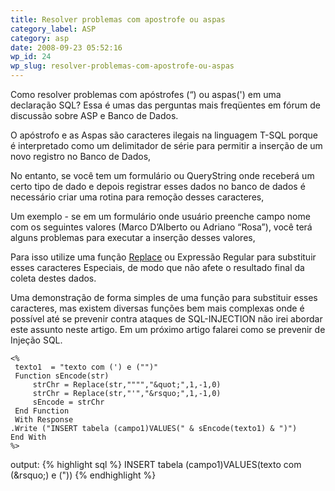```yaml
---
title: Resolver problemas com apostrofe ou aspas
category_label: ASP
category: asp
date: 2008-09-23 05:52:16
wp_id: 24
wp_slug: resolver-problemas-com-apostrofe-ou-aspas
---
```


Como resolver problemas com apóstrofes (“) ou aspas(') em uma declaração SQL? Essa é umas das perguntas mais freqüentes em fórum de discussão sobre ASP e Banco de Dados.

O apóstrofo e as Aspas são caracteres ilegais na linguagem T-SQL porque é interpretado como um delimitador de série para permitir a inserção de um novo registro no Banco de Dados,

No entanto, se você tem um formulário ou QueryString onde receberá um certo tipo de dado e depois registrar esses dados no banco de dados é necessário criar uma rotina para remoção desses caracteres,

Um exemplo - se em um formulário onde usuário preenche campo nome com os seguintes valores (Marco D’Alberto ou Adriano “Rosa”), você terá alguns problemas para executar a inserção desses valores,

Para isso utilize uma função <a href="/blog/asp/funcao-replace-do-asp.html">Replace</a> ou Expressão Regular para substituir esses caracteres Especiais, de modo que não afete o resultado final da coleta destes dados.

Uma demonstração de forma simples de uma função para substituir esses caracteres, mas existem diversas funções bem mais complexas onde é possível até se prevenir contra ataques de SQL-INJECTION não irei abordar este assunto neste artigo. Em um próximo artigo falarei como se prevenir de Injeção SQL.

```VB.NET
<%
 texto1  = "texto com (') e ("")"
 Function sEncode(str)
     strChr = Replace(str,"""","&quot;",1,-1,0)
     strChr = Replace(str,"'","&rsquo;",1,-1,0)
     sEncode = strChr
 End Function
 With Response
.Write ("INSERT tabela (campo1)VALUES(" & sEncode(texto1) & ")")
End With
%>
```

output: 
{% highlight sql %}
INSERT tabela (campo1)VALUES(texto com (&amp;rsquo;) e ("))
{% endhighlight %}
